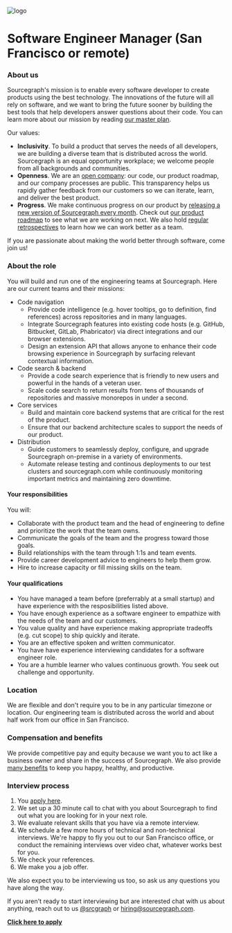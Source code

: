 ![logo](https://sourcegraph.com/.assets/img/sourcegraph-light-head-logo.svg)

# Software Engineer Manager (San Francisco or remote)

### About us

Sourcegraph's mission is to enable every software developer to create products using the best technology. The innovations of the future will all rely on software, and we want to bring the future sooner by building the best tools that help developers answer questions about their code. You can learn more about our mission by reading [our master plan](https://sourcegraph.com/plan).

Our values:

- **Inclusivity**. To build a product that serves the needs of all developers, we are building a diverse team that is distributed across the world. Sourcegraph is an equal opportunity workplace; we welcome people from all backgrounds and communities.
- **Openness**. We are an [open company](https://docs.sourcegraph.com/dev/open_source_open_company): our code, our product roadmap, and our company processes are public. This transparency helps us rapidly gather feedback from our customers so we can iterate, learn, and deliver the best product.
- **Progress**. We make continuous progress on our product by [releasing a new version of Sourcegraph every month](https://docs.sourcegraph.com/dev/releases). Check out [our product roadmap](https://docs.sourcegraph.com/dev/roadmap) to see what we are working on next. We also hold [regular retrospectives](https://docs.sourcegraph.com/dev/retrospectives) to learn how we can work better as a team.

If you are passionate about making the world better through software, come join us!

### About the role

You will build and run one of the engineering teams at Sourcegraph. Here are our current teams and their missions:

- Code navigation
  - Provide code intelligence (e.g. hover tooltips, go to definition, find references) across repositories and in many languages.
  - Integrate Sourcegraph features into existing code hosts (e.g. GitHub, Bitbucket, GitLab, Phabricator) via direct integrations and our browser extensions.
  - Design an extension API that allows anyone to enhance their code browsing experience in Sourcegraph by surfacing relevant contextual information.
- Code search & backend
  - Provide a code search experience that is friendly to new users and powerful in the hands of a veteran user.
  - Scale code search to return results from tens of thousands of repositories and massive monorepos in under a second.
- Core services
  - Build and maintain core backend systems that are critical for the rest of the product.
  - Ensure that our backend architecture scales to support the needs of our product.
- Distribution
  - Guide customers to seamlessly deploy, configure, and upgrade Sourcegraph on-premise in a variety of environments.
  - Automate release testing and continous deployments to our test clusters and sourcegraph.com while continuously monitoring important metrics and maintaining zero downtime.

#### Your responsibilities

You will:

- Collaborate with the product team and the head of engineering to define and prioritize the work that the team owns.
- Communicate the goals of the team and the progress toward those goals.
- Build relationships with the team through 1:1s and team events.
- Provide career development advice to engineers to help them grow.
- Hire to increase capacity or fill missing skills on the team.

#### Your qualifications

- You have managed a team before (preferrably at a small startup) and have experience with the resposibilities listed above.
- You have enough experience as a software engineer to empathize with the needs of the team and our customers.
- You value quality and have experience making appropriate tradeoffs (e.g. cut scope) to ship quickly and iterate.
- You are an effective spoken and written communicator.
- You have have experience interviewing candidates for a software engineer role.
- You are a humble learner who values continuous growth. You seek out challenge and opportunity.

### Location

We are flexible and don't require you to be in any particular timezone or location. Our engineering team is distributed across the world and about half work from our office in San Francisco.

### Compensation and benefits

We provide competitive pay and equity because we want you to act like a business owner and share in the success of Sourcegraph. We also provide [many benefits](../README.md#benefits) to keep you happy, healthy, and productive.

### Interview process

1.  You [apply here](https://hire.withgoogle.com/public/jobs/sourcegraphcom/view/P_AAAAAADAAADP_pY7jAAAXU).
1.  We set up a 30 minute call to chat with you about Sourcegraph to find out what you are looking for in your next role.
1.  We evaluate relevant skills that you have via a remote interview.
1.  We schedule a few more hours of technical and non-technical interviews. We're happy to fly you out to our San Francisco office, or conduct the remaining interviews over video chat, whatever works best for you.
1.  We check your references.
1.  We make you a job offer.

We also expect you to be interviewing us too, so ask us any questions you have along the way.

If you aren't ready to start interviewing but are interested chat with us about anything, reach out to us [@srcgraph](https://twitter.com/srcgraph) or hiring@sourcegraph.com.

**[Click here to apply](https://hire.withgoogle.com/public/jobs/sourcegraphcom/view/P_AAAAAADAAADP_pY7jAAAXU)**
